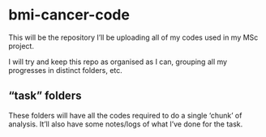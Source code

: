 # bmi-cancer-code
This will be the repository I’ll be uploading all of my codes used in my MSc project.

I will try and keep this repo as organised as I can, grouping all my progresses in distinct folders, etc.

## “task” folders
These folders will have all the codes required to do a single ‘chunk’ of analysis. It’ll also have some notes/logs of what
I’ve done for the task.
